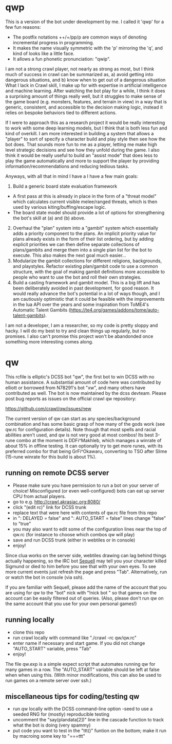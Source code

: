# qwp

This is a version of the bot under development by me. I called it 'qwp' for a few fun reasons:
* The postfix notations ++/+/pp/p are common ways of denoting incremental progress in programming.
* It makes the name visually symmetric with the 'p' mirroring the 'q', and kind of looks like a little face.
* It allows a fun phonetic pronunciation: "qwip".

I am not a strong crawl player, not nearly as strong as most, but I think much of success in crawl can be summarized as, 
a) avoid getting into dangerous situations, and
b) know when to get out of a dangerous situation
What I lack in Crawl skill, I make up for with expertise in artificial intelligence and machine learning. After watching the bot play for a while, I think it does a surprising amount of things really well, but it struggles to make sense of the game board (e.g. monsters, features, and terrain in view) in a way that is generic, consistent, and accessible to the decision making logic, instead it relies on bespoke behaviors tied to different actions.

If I were to approach this as a research project it would be really interesting to work with some deep learning models, but I think that is both less fun and kind of overkill. I am more interested in building a system that allows a "player" to sort of specify a character build and play style then see how the bot does. That sounds more fun to me as a player, letting me make high level strategic decisions and see how they unfold during the game. I also think it would be really useful to build an "assist mode" that does less to play the game automatically and more to support the player by providing information/recommendations and reducing tedious tasks.

Anyways, with all that in mind I have a I have a few main goals:
1. Build a generic board state evaluation framework
- A first pass at this is already in place in the form of a "threat model" which calculates current visible melee/ranged threats, which is then used by various kiting/buffing/escape logic.
- The board state model should provide a lot of options for strengthening the bot's skill at (a) and (b) above.
2. Overhaul the "plan" system into a "gambit" system which essentially adds a priority component to the plans. An implicit priority value for plans already exists in the form of their list ordering, but by adding explicit priorities we can then define separate collections of plans/gambits and merge them into a single plan list for the bot to execute. This also makes the next goal much easier...
3. Modularize the gambit collections for different religions, backgrounds, and playstyles. Refactor existing plan/gambit code to use a common structure, with the goal of making gambit definitions more accessible to people who want to use the bot and roll their own strategies.
4. Build a casting framework and gambit model. This is a big lift and has been deliberately avoided in past development, for good reason. It would really advance the bot's potential in a lot of ways though, and I am cautiously optimistic that it could be feasible with the improvements in the lua API over the years and some inspiration from ToME4's Automatic Talent Gambits (https://te4.org/games/addons/tome/auto-talent-gambits).

I am not a developer, I am a researcher, so my code is pretty sloppy and hacky. I will do my best to try and clean things up regularly, but no promises. I also can't promise this project won't be abandonded once something more interesting comes along.

# qw

This rcfile is elliptic's DCSS bot "qw", the first bot to win DCSS with no
human assistance. A substantial amount of code here was contributed by elliott
or borrowed from N78291's bot "xw", and many others have contributed as well.
The bot is now maintained by the dcss devteam. Please post bug reports as issues
on the official crawl qw repository:

https://github.com/crawl/qw/issues/new

The current version of qw can start as any species/background combination
and has some basic grasp of how many of the gods work (see qw.rc
for configuration details). Note though that most spells and racial
abilities aren't used, and qw is not very good at most combos! Its best
3-rune combo at the moment is DDFi^Makhleb, which manages a winrate of about
15% in offline testing. It can optionally try to get more runes, with its
preferred combo for that being GrFi^Okawaru, converting to TSO after Slime
(15-rune winrate for this build is about 1%).

## running on remote DCSS server
* Please make sure you have permission to run a bot on your server of choice!
  Misconfigured (or even well-configured) bots can eat up server CPU from
  actual players.
* go to e.g. http://crawl.akrasiac.org:8080/
* click "(edit rc)" link for DCSS trunk
* replace text that were here with contents of qw.rc file from this repo
* in ": DELAYED = false" and ": AUTO_START = false" lines change "false" to "true"
* you may also want to edit some of the configuration lines near the top
  of qw.rc (for instance to choose which combos qw will play)
* save and run DCSS trunk (either in webtiles or in console)
* enjoy!

Since clua works on the server side, webtiles drawing can lag behind things
actually happening, so the IRC bot [Sequell](https://github.com/greensnark/dcss_sequell) may tell you your character killed Sigmund or died to him before you see that with your own eyes. To see more current events just refresh the page and press "Tab". Alternatively, run or watch the bot in console (via ssh).

If you are familiar with Sequell, please add the name of the account that
you are using for qw to the "bot" nick with "!nick bot <accountname>" so
that games on the account can be easily filtered out of queries. (Also, please
don't run qw on the same account that you use for your own personal games!)

## running locally
* clone this repo
* run crawl locally with command like "./crawl -rc qw/qw.rc"
* enter name if necessary and start game. If you did not change "AUTO_START" variable, press "Tab"
* enjoy!

The file qw.exp is a simple expect script that automates running qw for many games in a row. The "AUTO_START" variable should be left at false when when using this. (With minor modifications, this can also be used to run games on a remote server over ssh.)

## miscellaneous tips for coding/testing qw
* run qw locally with the DCSS command-line option -seed <n> to use a seeded RNG for (mostly) reproducible testing
* uncomment the "say(plandata[2])" line in the cascade function to track what the bot is doing (very spammy)
* put code you want to test in the "ttt()" funtion on the bottom; make it run by macroing some key to "===ttt"
